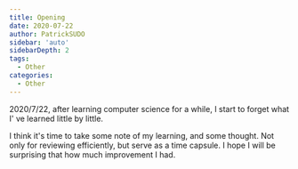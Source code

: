 ```yaml
---
title: Opening
date: 2020-07-22
author: PatrickSUDO
sidebar: 'auto'
sidebarDepth: 2
tags:
  - Other
categories:
  - Other
---
```



2020/7/22, after learning computer science for a while, I start to forget what I' ve learned little by little.

I think it's time to take some note of my learning, and some thought. Not only for reviewing efficiently, but serve as a time capsule. I hope I will be surprising that how much improvement I had.